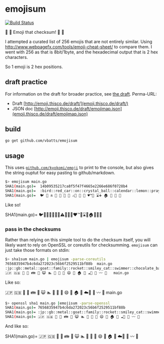 # emojisum
[![Build Status](https://travis-ci.org/vbatts/emojisum.svg?branch=master)](https://travis-ci.org/vbatts/emojisum)

:pray: :paperclip: Emoji that checksum! :tada: :poop:

I attempted a curated list of 256 emojis that are not entirely similar. Using http://www.webpagefx.com/tools/emoji-cheat-sheet/ to compare them. I went with 256 as that is 8bit/1byte, and the hexadecimal output that is 2 hex characters.

So 1 emoji is 2 hex positions.

## draft practice

For information on the draft for broader practice, see [the draft](./emoji/README.md).
Perma-URL:
- Draft [http://emoji.thisco.de/draft/](emoji.thisco.de/draft/)
- JSON doc [http://emoji.thisco.de/draft/emojimap.json](emoji.thisco.de/draft/emojimap.json)

## build

```bash
go get github.com/vbatts/emojisum
```

## usage

This uses [`github.com/kyokomi/emoji`](https://github.com/kyokomi/emoji) to print to the console, but also gives the string ouptut for easy pasting to github/markdown.

```bash
$> emojisum main.go 
SHA1(main.go)=  14b09535217ca8f5f47f4665e2266e686f0728b4
SHA1(main.go)=  :bird::red_car::on::crystal_ball::calendar::lemon::pray::warning::violin::lollipop::facepunch::hearts::tm::children_crossing::hourglass::heavy_plus_sign::house::ant::clap::rocket:
SHA1(main.go)=  🐦 🚗 🔛 🔮 📆 🍋 🙏 ⚠️🎻 🍭 👊 ♥️™️🚸 ⌛️➕ 🏠 🐜 👏 🚀 
```

Like so!

SHA1(main.go)=  :bird::red_car::on::crystal_ball::calendar::lemon::pray::warning::violin::lollipop::facepunch::hearts::tm::children_crossing::hourglass::heavy_plus_sign::house::ant::clap::rocket:


### pass in the checksums

Rather than relying on this simple tool to do the checksum itself, you will likely want to rely on OpenSSL or coreutils for checksumming.
`emojisum` can just take those formats on stdin:

```bash
$> sha1sum main.go | emojisum -parse-coreutils
7656835947b4c6da272023c56b6f2529511bf88b  main.go
:jp::gb::metal::goat::family::rocket::smiley_cat::swimmer::chocolate_bar::cactus::candy::smile::honeybee::house::cherries::cloud::fries::bow::wavy_dash::musical_score:  main.go
🇯🇵 🇬🇧 🤘 🐐 👪 🚀 😺 🏊 🍫 🌵 🍬 😄 🐝 🏠 🍒 ☁️🍟 🙇 〰️ 🎼   main.go
```

Like so: 

🇯🇵 🇬🇧 🤘 🐐 👪 🚀 😺 🏊 🍫 🌵 🍬 😄 🐝 🏠 🍒 ☁️🍟 🙇 〰️ 🎼   main.go


```bash
$> openssl sha1 main.go |emojisum -parse-openssl
SHA1(main.go)= 7656835947b4c6da272023c56b6f2529511bf88b
SHA1(main.go)= :jp::gb::metal::goat::family::rocket::smiley_cat::swimmer::chocolate_bar::cactus::candy::smile::honeybee::house::cherries::cloud::fries::bow::wavy_dash::musical_score:
SHA1(main.go)= 🇯🇵 🇬🇧 🤘 🐐 👪 🚀 😺 🏊 🍫 🌵 🍬 😄 🐝 🏠 🍒 ☁️🍟 🙇 〰️ 🎼 
```

And like so:

SHA1(main.go)= 🇯🇵 🇬🇧 🤘 🐐 👪 🚀 😺 🏊 🍫 🌵 🍬 😄 🐝 🏠 🍒 ☁️🍟 🙇 〰️ 🎼 
